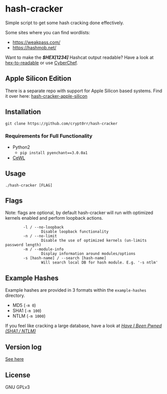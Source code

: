 # hash-cracker

Simple script to get some hash cracking done effectively.

Some sites where you can find wordlists:

- <https://weakpass.com/>
- <https://hashmob.net/>

Want to make the ***$HEX[1234]*** Hashcat output readable? Have a look at [hex-to-readable](https://github.com/crypt0rr/hex-to-readable) or use [CyberChef](https://cyberchef.offsec.nl/).

## Apple Silicon Edition

There is a separate repo with support for Apple Silicon based systems. Find it over here: [hash-cracker-apple-silicon](https://github.com/crypt0rr/hash-cracker-apple-silicon)

## Installation

```plain
git clone https://github.com/crypt0rr/hash-cracker
```

### Requirements for Full Functionality

- Python2
  - `pip install pyenchant==3.0.0a1`
- [CeWL](https://github.com/digininja/CeWL/)

## Usage

```plain
./hash-cracker [FLAG]
```

## Flags

Note: flags are optional, by default hash-cracker will run with optimized kernels enabled and perform loopback actions.

```plain
        -l / --no-loopback
                Disable loopback functionality
        -n / --no-limit
                Disable the use of optimized kernels (un-limits password length)
        -m / --module-info
                Display information around modules/options
        -s [hash-name] / --search [hash-name]
                Will search local DB for hash module. E.g. '-s ntlm'
```

## Example Hashes

Example hashes are provided in 3 formats within the `example-hashes` directory.

- MD5 (`-m 0`)
- SHA1 (`-m 100`)
- NTLM (`-m 1000`)

If you feel like cracking a large database, have a look at [*Have I Been Pwned (SHA1 / NTLM)*](https://haveibeenpwned.com/Passwords)

## Version log

[See here](VERSION.md)

## License

GNU GPLv3
